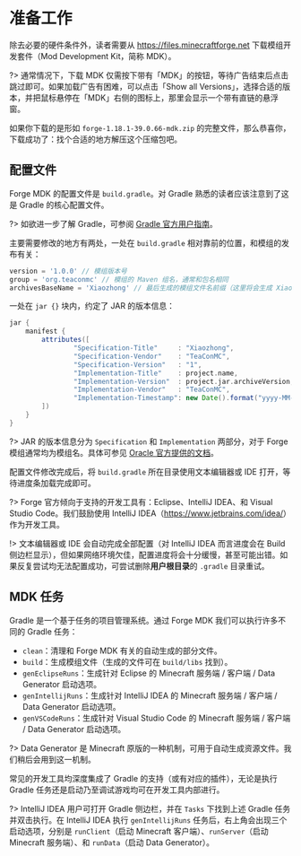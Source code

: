 # 准备工作

除去必要的硬件条件外，读者需要从 <https://files.minecraftforge.net> 下载模组开发套件（Mod Development Kit，简称 MDK）。

?> 通常情况下，下载 MDK 仅需按下带有「MDK」的按钮，等待广告结束后点击跳过即可。如果加载广告有困难，可以点击「Show all Versions」，选择合适的版本，并把鼠标悬停在「MDK」右侧的图标上，那里会显示一个带有直链的悬浮窗。

如果你下载的是形如 `forge-1.18.1-39.0.66-mdk.zip` 的完整文件，那么恭喜你，下载成功了：找个合适的地方解压这个压缩包吧。

## 配置文件

Forge MDK 的配置文件是 `build.gradle`。对 Gradle 熟悉的读者应该注意到了这是 Gradle 的核心配置文件。

?> 如欲进一步了解 Gradle，可参阅 [Gradle 官方用户指南](https://docs.gradle.org/current/userguide/userguide.html)。

主要需要修改的地方有两处，一处在 `build.gradle` 相对靠前的位置，和模组的发布有关：

```groovy
version = '1.0.0' // 模组版本号
group = 'org.teaconmc' // 模组的 Maven 组名，通常和包名相同
archivesBaseName = 'Xiaozhong' // 最后生成的模组文件名前缀（这里将会生成 Xiaozhong-1.0.0.jar）
```

一处在 `jar {}` 块内，约定了 JAR 的版本信息：

```groovy
jar {
    manifest {
        attributes([
                "Specification-Title"     : "Xiaozhong",
                "Specification-Vendor"    : "TeaConMC",
                "Specification-Version"   : "1",
                "Implementation-Title"    : project.name,
                "Implementation-Version"  : project.jar.archiveVersion,
                "Implementation-Vendor"   : "TeaConMC",
                "Implementation-Timestamp": new Date().format("yyyy-MM-dd'T'HH:mm:ssZ")
        ])
    }
}
```

?> JAR 的版本信息分为 `Specification` 和 `Implementation` 两部分，对于 Forge 模组通常均为模组名。具体可参见 [Oracle 官方提供的文档]( https://docs.oracle.com/javase/tutorial/deployment/jar/packageman.html)。

配置文件修改完成后，将 `build.gradle` 所在目录使用文本编辑器或 IDE 打开，等待进度条加载完成即可。

?> Forge 官方倾向于支持的开发工具有：Eclipse、IntelliJ IDEA、和 Visual Studio Code。我们鼓励使用 IntelliJ IDEA（<https://www.jetbrains.com/idea/>）作为开发工具。

!> 文本编辑器或 IDE 会自动完成全部配置（对 IntelliJ IDEA 而言进度会在 Build 侧边栏显示），但如果网络环境欠佳，配置进度将会十分缓慢，甚至可能出错。如果反复尝试均无法配置成功，可尝试删除**用户根目录**的 `.gradle` 目录重试。

## MDK 任务

Gradle 是一个基于任务的项目管理系统。通过 Forge MDK 我们可以执行许多不同的 Gradle 任务：

* `clean`：清理和 Forge MDK 有关的自动生成的部分文件。
* `build`：生成模组文件（生成的文件可在 `build/libs` 找到）。
* `genEclipseRuns`：生成针对 Eclipse 的 Minecraft 服务端 / 客户端 / Data Generator 启动选项。
* `genIntellijRuns`：生成针对 IntelliJ IDEA 的 Minecraft 服务端 / 客户端 / Data Generator 启动选项。
* `genVSCodeRuns`：生成针对 Visual Studio Code 的 Minecraft 服务端 / 客户端 / Data Generator 启动选项。

?> Data Generator 是 Minecraft 原版的一种机制，可用于自动生成资源文件。我们稍后会用到这一机制。

常见的开发工具均深度集成了 Gradle 的支持（或有对应的插件），无论是执行 Gradle 任务还是启动乃至调试游戏均可在开发工具内部进行。

?> IntelliJ IDEA 用户可打开 Gradle 侧边栏，并在 `Tasks` 下找到上述 Gradle 任务并双击执行。在 IntelliJ IDEA 执行 `genIntellijRuns` 任务后，右上角会出现三个启动选项，分别是 `runClient`（启动 Minecraft 客户端）、`runServer`（启动 Minecraft 服务端）、和 `runData`（启动 Data Generator）。

